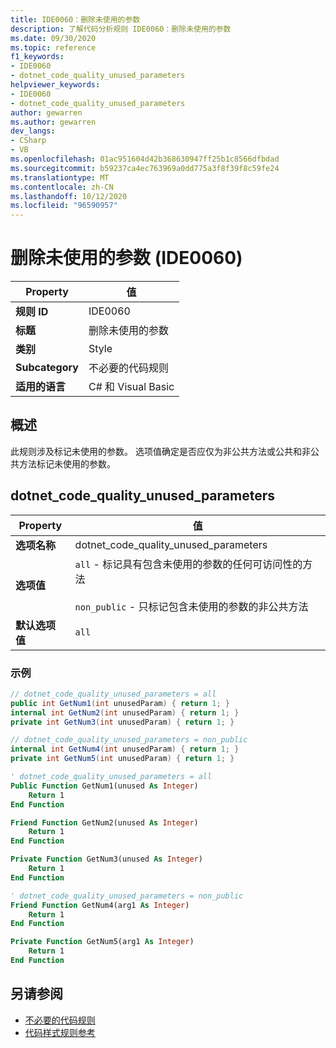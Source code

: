 ```yaml
---
title: IDE0060：删除未使用的参数
description: 了解代码分析规则 IDE0060：删除未使用的参数
ms.date: 09/30/2020
ms.topic: reference
f1_keywords:
- IDE0060
- dotnet_code_quality_unused_parameters
helpviewer_keywords:
- IDE0060
- dotnet_code_quality_unused_parameters
author: gewarren
ms.author: gewarren
dev_langs:
- CSharp
- VB
ms.openlocfilehash: 01ac951604d42b368630947ff25b1c8566dfbdad
ms.sourcegitcommit: b59237ca4ec763969a0dd775a3f8f39f8c59fe24
ms.translationtype: MT
ms.contentlocale: zh-CN
ms.lasthandoff: 10/12/2020
ms.locfileid: "96590957"
---
```

# <a name="remove-unused-parameter-ide0060"></a>删除未使用的参数 (IDE0060) 

|Property|值|
|-|-|
| **规则 ID** | IDE0060 |
| **标题** | 删除未使用的参数 |
| **类别** | Style |
| **Subcategory** | 不必要的代码规则 |
| **适用的语言** | C# 和 Visual Basic |

## <a name="overview"></a>概述

此规则涉及标记未使用的参数。 选项值确定是否应仅为非公共方法或公共和非公共方法标记未使用的参数。

## <a name="dotnet_code_quality_unused_parameters"></a>dotnet_code_quality_unused_parameters

|Property|值|
|-|-|
| **选项名称** | dotnet_code_quality_unused_parameters
| **选项值** | `all` - 标记具有包含未使用的参数的任何可访问性的方法<br /><br />`non_public` - 只标记包含未使用的参数的非公共方法 |
| **默认选项值** | `all` |

### <a name="example"></a>示例

```csharp
// dotnet_code_quality_unused_parameters = all
public int GetNum1(int unusedParam) { return 1; }
internal int GetNum2(int unusedParam) { return 1; }
private int GetNum3(int unusedParam) { return 1; }

// dotnet_code_quality_unused_parameters = non_public
internal int GetNum4(int unusedParam) { return 1; }
private int GetNum5(int unusedParam) { return 1; }
```

```vb
' dotnet_code_quality_unused_parameters = all
Public Function GetNum1(unused As Integer)
    Return 1
End Function

Friend Function GetNum2(unused As Integer)
    Return 1
End Function

Private Function GetNum3(unused As Integer)
    Return 1
End Function

' dotnet_code_quality_unused_parameters = non_public
Friend Function GetNum4(arg1 As Integer)
    Return 1
End Function

Private Function GetNum5(arg1 As Integer)
    Return 1
End Function
```

## <a name="see-also"></a>另请参阅

- [不必要的代码规则](unnecessary-code-rules.md)
- [代码样式规则参考](index.md)
